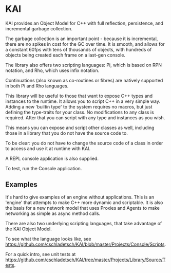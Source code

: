 KAI
===
KAI provides an Object Model for C++ with full reflection, persistence, and incremental garbage collection.

The garbage collection is an important point - because it is incremental, there are no spikes in cost for the GC over time. It is smooth, and allows for a constant 60fps with tens of thousands of objects, with hundreds of objects being created each frame on a last-gen console.

The library also offers two scripting languages: Pi, which is based on RPN notation, and Rho, which uses infix notation.

Continuations (also known as co-routines or fibres) are natively supported in both Pi and Rho languages.

This library will be useful to those that want to expose C++ types and instances to the runtime. It allows you to script C++ in a very simple way. Adding a new 'builtin type' to the system requires no macros, but just defining the type-traits for your class. No modifications to any class is required. After that you can script with any type and instances as you wish.

This means you can expose and script other classes as well, including those in a library that you do not have the source code to. 

To be clear: you do not have to change the source code of a class in order to access and use it at runtime with KAI.

A REPL console application is also supplied.

To test, run the Console application.

Examples
--------

It's hard to give examples of an engine without applications. This is an 'engine' that attempts to make C++ more dynamic and scriptable. It is also the basis for a new network model that uses Proxies and Agents to make networking as simple as async method calls.

There are also two underlying scripting languages, that take advantage of the KAI Object Model.

To see what the language looks like, see https://github.com/cschladetsch/KAI/blob/master/Projects/Console/Scripts.

For a quick intro, see unit tests at https://github.com/cschladetsch/KAI/tree/master/Projects/Library/Source/Tests.


